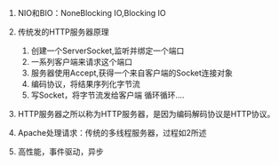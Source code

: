 1. NIO和BIO：NoneBlocking IO,Blocking IO

2. 传统发的HTTP服务器原理
    1. 创建一个ServerSocket,监听并绑定一个端口
    2. 一系列客户端来请求这个端口
    3. 服务器使用Accept,获得一个来自客户端的Socket连接对象
    4. 编码协议，将结果序列化字节流
    5. 写Socket，将字节流发给客户端
    循环循环....

3. HTTP服务器之所以称为HTTP服务器，是因为编码解码协议是HTTP协议。

4. Apache处理请求：传统的多线程服务器，过程如2所述

5. 高性能，事件驱动，异步

